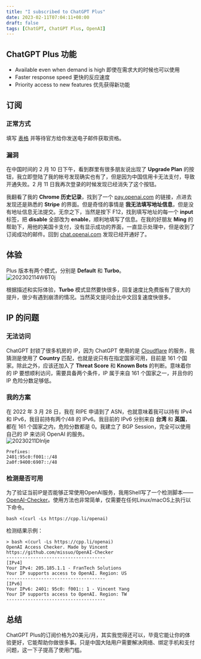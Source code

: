 ```yaml
---
title: "I subscribed to ChatGPT Plus"
date: 2023-02-11T07:04:11+08:00
draft: false
tags: [ChatGPT, ChatGPT Plus, OpenAI]
---
```


## ChatGPT Plus 功能
- Available even when demand is high 即使在需求大的时候也可以使用
- Faster response speed 更快的反应速度
- Priority access to new features 优先获得新功能

## 订阅
### 正常方式
填写 [表格](https://docs.google.com/forms/d/e/1FAIpQLScee6ST3o-kZDjlw1ROfUNyjuRBwGdcoewxjCULNejbP5hdzQ/viewform) 并等待官方给你发送电子邮件获取资格。

### 漏洞
在中国时间的 2 月 10 日下午，看到群里有很多朋友说出现了 **Upgrade Plan** 的按钮，我立即登陆了我的帐号发现确实也有了，但是因为中国信用卡无法支付，导致开通失败。2 月 11 日我再次登录的时候发现已经消失了这个按钮。  

我翻看了我的 **Chrome 历史记录**，找到了一个 [pay.openai.com](https://pay.openai.com) 的链接，点进去发现还是熟悉的 **Stripe** 的界面。但是奇怪的事情是 **我无法填写地址信息**，但是没有地址信息无法提交。无奈之下，当然是按下 F12，找到填写地址的每一个 **input** 标签，把 **disable** 全部改为 **enable**，顺利地填写了信息。在我的好朋友 **Ming** 的帮助下，用他的美国卡支付，没有显示成功的界面，一直显示处理中，但是收到了订阅成功的邮件。回到 [chat.openai.com](https://chat.openai.com) 发现已经开通好了。

## 体验
Plus 版本有两个模式，分别是 **Default** 和 **Turbo**。  
![202302114W6T0j](https://static.nisekoo.com/blog/202302114W6T0j.png)

根据描述和实际体验，**Turbo** 模式显然要快很多，回复速度比免费版有了很大的提升，很少有遇到崩溃的情况。当然英文提问会比中文回复速度快很多。  

## IP 的问题
### 无法访问
ChatGPT 封锁了很多机房的 IP，因为 ChatGPT 使用的是 [Cloudflare](https://cloudflare.com) 的服务，我猜测是使用了 **Country** 匹配，也就是说只有在指定国家可用，目前是 161 个国家。除此之外，应该还加入了 **Threat Score** 和 **Known Bots** 的判断。意味着你的 IP 要想顺利访问，需要具备两个条件，IP 属于来自 161 个国家之一，并且你的 IP 危险分数足够低。  

### 我的方案
在 2022 年 3 月 28 日，我在 RIPE 申请到了 ASN，也就意味着我可以持有 IPv4 和 IPv6，我目前持有两个/48 的 IPv6。我目前的 IPv6 分别来自 **台湾** 和 **英国**，都在 161 个国家之内，危险分数都是 0。我建立了 BGP Session，完全可以使用自己的 IP 来访问 OpenAI 的服务。  
![20230211Dlnlje](https://static.nisekoo.com/blog/20230211Dlnlje.png)
```
Prefixes:
2401:95c0:f001::/48
2a0f:9400:6907::/48
```

### 检测是否可用
为了验证当前IP是否能够正常使用OpenAI服务，我用Shell写了一个检测脚本——[OpenAI-Checker](https://github.com/missuo/OpenAI-Checker)。使用方法也非常简单，仅需要在任何Linux/macOS上执行以下命令。
```shell
bash <(curl -Ls https://cpp.li/openai)
```
检测结果示例：
```
> bash <(curl -Ls https://cpp.li/openai)
OpenAI Access Checker. Made by Vincent
https://github.com/missuo/OpenAI-Checker
-------------------------------------
[IPv4]
Your IPv4: 205.185.1.1 - FranTech Solutions
Your IP supports access to OpenAI. Region: US
-------------------------------------
[IPv6]
Your IPv6: 2401: 95c0: f001:: 1 - Vincent Yang
Your IP supports access to OpenAI. Region: TW
-------------------------------------
```
## 总结
ChatGPT Plus的订阅价格为20美元/月，其实我觉得还可以，毕竟它能让你的体验更好，它能帮助你做很多事。只是中国大陆用户需要解决网络、绑定手机和支付问题，这一下子提高了使用门槛。
